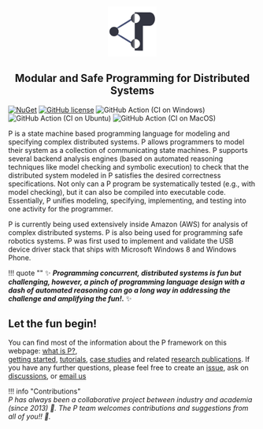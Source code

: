 <style>
  .md-typeset h1,
  .md-content__button {
    display: none;
  }
</style>

<div align="center">
  <img src="icon.png" width="20%">
  <h2>Modular and Safe Programming for Distributed Systems</h2>
</div>

[![NuGet](https://img.shields.io/nuget/v/p.svg)](https://www.nuget.org/packages/P/)
[![GitHub license](https://img.shields.io/badge/license-MIT-blue.svg)](https://raw.githubusercontent.com/p-org/P/master/LICENSE.txt)
![GitHub Action (CI on Windows)](https://github.com/p-org/P/workflows/CI%20on%20Windows/badge.svg)
![GitHub Action (CI on Ubuntu)](https://github.com/p-org/P/workflows/CI%20on%20Ubuntu/badge.svg)
![GitHub Action (CI on MacOS)](https://github.com/p-org/P/workflows/CI%20on%20MacOS/badge.svg)

P is a state machine based programming language for modeling and specifying complex
distributed systems. P allows programmers to model their system as a collection of
communicating state machines. P supports several backend analysis engines
(based on automated reasoning techniques like model
checking and symbolic execution) to check that the distributed system modeled in P
satisfies the desired correctness specifications. Not only can a P program be systematically
tested (e.g., with model checking), but it can also be compiled into executable code.
Essentially, P unifies modeling, specifying, implementing, and testing into one activity for the
programmer.

P is currently being used extensively inside Amazon (AWS) for analysis of
complex distributed systems. P is also being used for programming safe robotics systems. P
was first used to implement and validate the USB device driver stack that ships with
Microsoft Windows 8 and Windows Phone.

!!! quote ""
    :sparkles: **_Programming concurrent, distributed systems is fun but challenging, however, a pinch of programming language design with a dash of automated reasoning can go a long way in addressing the challenge and amplifying the fun!._** :sparkles:

## Let the fun begin!

You can find most of the information about the P framework on this webpage:
[what is P?](whatisP.md),  
[getting started](getstarted/install.md), [tutorials](tutsoutline.md),
[case studies](casestudies.md) and related [research publications](publications.md). If
you have any further questions, please feel free to create an
[issue](https://github.com/p-org/P/issues), ask on
[discussions](https://github.com/p-org/P/discussions), or
[email us](mailto:ankushdesai@gmail.com)

!!! info "Contributions"  
    _P has always been a collaborative project between industry and academia (since 2013)
    :drum:. The P team welcomes contributions and suggestions from all of you!! :punch:._

